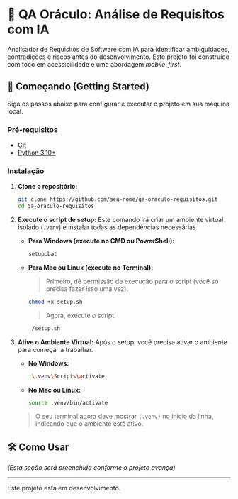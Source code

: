 # 🔮 QA Oráculo: Análise de Requisitos com IA

Analisador de Requisitos de Software com IA para identificar ambiguidades, contradições e riscos antes do desenvolvimento. Este projeto foi construído com foco em acessibilidade e uma abordagem *mobile-first*.

## 🚀 Começando (Getting Started)

Siga os passos abaixo para configurar e executar o projeto em sua máquina local.

### Pré-requisitos

- [Git](https://git-scm.com/)
- [Python 3.10+](https://www.python.org/)

### Instalação

1.  **Clone o repositório:**
    ```bash
    git clone https://github.com/seu-nome/qa-oraculo-requisitos.git
    cd qa-oraculo-requisitos
    ```

2.  **Execute o script de setup:**
    Este comando irá criar um ambiente virtual isolado (`.venv`) e instalar todas as dependências necessárias.

    -   **Para Windows (execute no CMD ou PowerShell):**
        ```bash
        setup.bat
        ```

    -   **Para Mac ou Linux (execute no Terminal):**
        > Primeiro, dê permissão de execução para o script (você só precisa fazer isso uma vez).
        ```bash
        chmod +x setup.sh
        ```
        > Agora, execute o script.
        ```bash
        ./setup.sh
        ```

3.  **Ative o Ambiente Virtual:**
    Após o setup, você precisa ativar o ambiente para começar a trabalhar.

    -   **No Windows:**
        ```bash
        .\.venv\Scripts\activate
        ```

    -   **No Mac ou Linux:**
        ```bash
        source .venv/bin/activate
        ```
    > O seu terminal agora deve mostrar `(.venv)` no início da linha, indicando que o ambiente está ativo.

## 🛠️ Como Usar

*(Esta seção será preenchida conforme o projeto avança)*

---
Este projeto está em desenvolvimento.